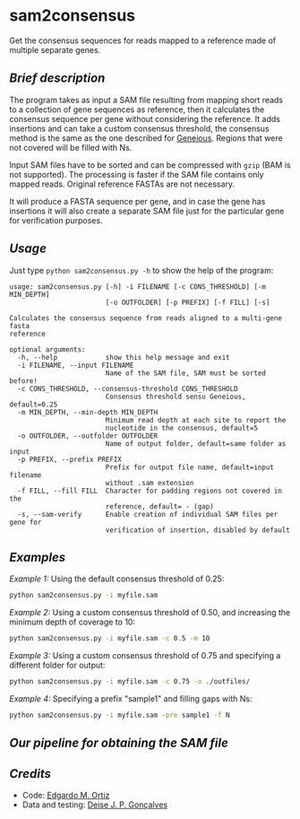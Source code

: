 # sam2consensus
Get the consensus sequences for reads mapped to a reference made of multiple separate genes.

## _Brief description_
The program takes as input a SAM file resulting from mapping short reads to a collection of
gene sequences as reference, then it calculates the consensus sequence per gene without
considering the reference. It adds insertions and can take a custom consensus threshold,
the consensus method is the same as the one described for [Geneious](http://assets.geneious.com/manual/8.1/GeneiousManualse41.html). Regions that were not covered will be filled with Ns.

Input SAM files have to be sorted and can be compressed with `gzip` (BAM is not supported). The processing is faster if the SAM file contains only mapped reads. Original reference FASTAs are not necessary.

It will produce a FASTA sequence per gene, and in case the gene has insertions it will also create
a separate SAM file just for the particular gene for verification purposes.

## _Usage_
Just type `python sam2consensus.py -h` to show the help of the program:
```
usage: sam2consensus.py [-h] -i FILENAME [-c CONS_THRESHOLD] [-m MIN_DEPTH]
                        [-o OUTFOLDER] [-p PREFIX] [-f FILL] [-s]

Calculates the consensus sequence from reads aligned to a multi-gene fasta
reference

optional arguments:
  -h, --help            show this help message and exit
  -i FILENAME, --input FILENAME
                        Name of the SAM file, SAM must be sorted before!
  -c CONS_THRESHOLD, --consensus-threshold CONS_THRESHOLD
                        Consensus threshold sensu Geneious, default=0.25
  -m MIN_DEPTH, --min-depth MIN_DEPTH
                        Minimum read depth at each site to report the
                        nucleotide in the consensus, default=5
  -o OUTFOLDER, --outfolder OUTFOLDER
                        Name of output folder, default=same folder as input
  -p PREFIX, --prefix PREFIX
                        Prefix for output file name, default=input filename
                        without .sam extension
  -f FILL, --fill FILL  Character for padding regions not covered in the
                        reference, default= - (gap)
  -s, --sam-verify      Enable creation of individual SAM files per gene for
                        verification of insertion, disabled by default
```

## _Examples_
_Example 1:_ Using the default consensus threshold of 0.25:
```bash
python sam2consensus.py -i myfile.sam
```

_Example 2:_ Using a custom consensus threshold of 0.50, and increasing the minimum depth of coverage to 10:
```bash
python sam2consensus.py -i myfile.sam -c 0.5 -m 10
```

_Example 3:_ Using a custom consensus threshold of 0.75 and specifying a different folder for output:
```bash
python sam2consensus.py -i myfile.sam -c 0.75 -o ./outfiles/
```

_Example 4:_ Specifying a prefix "sample1" and filling gaps with Ns:
```bash
python sam2consensus.py -i myfile.sam -pre sample1 -f N
```


## _Our pipeline for obtaining the SAM file_

## _Credits_
- Code: [Edgardo M. Ortiz](mailto:e.ortiz.v@gmail.com)
- Data and testing: [Deise J. P. Gonçalves](mailto:deisejpg@gmail.com)
